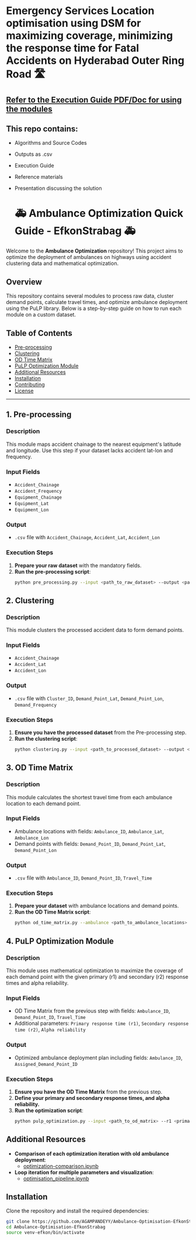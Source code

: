 # Emergency Services Location optimisation using DSM for maximizing coverage, minimizing the response time for Fatal Accidents on Hyderabad Outer Ring Road :motorway:
## [Refer to the Execution Guide PDF/Doc for using the modules](https://github.com/AGAMPANDEYY/Ambulance-Optimisation-EfkonStrabag/blob/main/execution-guide/Execution%20Guide%20for%20Ambulance%20Optimisation.pdf)

## This repo contains:
- Algorithms and Source Codes
- Outputs as .csv
- Execution Guide
- Reference materials
- Presentation discussing the solution

  # 🚑 Ambulance Optimization Quick Guide - EfkonStrabag 🚑

Welcome to the **Ambulance Optimization** repository! This project aims to optimize the deployment of ambulances on highways using accident clustering data and mathematical optimization.

## Overview

This repository contains several modules to process raw data, cluster demand points, calculate travel times, and optimize ambulance deployment using the PuLP library. Below is a step-by-step guide on how to run each module on a custom dataset.

## Table of Contents

- [Pre-processing](#1-pre-processing)
- [Clustering](#2-clustering)
- [OD Time Matrix](#3-od-time-matrix)
- [PuLP Optimization Module](#4-pulp-optimization-module)
- [Additional Resources](#additional-resources)
- [Installation](#installation)
- [Contributing](#contributing)
- [License](#license)

---

## 1. Pre-processing

### Description

This module maps accident chainage to the nearest equipment's latitude and longitude. Use this step if your dataset lacks accident lat-lon and frequency.

### Input Fields

- `Accident_Chainage`
- `Accident_Frequency`
- `Equipment_Chainage`
- `Equipment_Lat`
- `Equipment_Lon`

### Output

- `.csv` file with `Accident_Chainage`, `Accident_Lat`, `Accident_Lon`

### Execution Steps

1. **Prepare your raw dataset** with the mandatory fields.
2. **Run the pre-processing script**:
    ```sh
    python pre_processing.py --input <path_to_raw_dataset> --output <path_to_processed_output>
    ```

## 2. Clustering

### Description

This module clusters the processed accident data to form demand points.

### Input Fields

- `Accident_Chainage`
- `Accident_Lat`
- `Accident_Lon`

### Output

- `.csv` file with `Cluster_ID`, `Demand_Point_Lat`, `Demand_Point_Lon`, `Demand_Frequency`

### Execution Steps

1. **Ensure you have the processed dataset** from the Pre-processing step.
2. **Run the clustering script**:
    ```sh
    python clustering.py --input <path_to_processed_dataset> --output <path_to_demand_points_output>
    ```

## 3. OD Time Matrix

### Description

This module calculates the shortest travel time from each ambulance location to each demand point.

### Input Fields

- Ambulance locations with fields: `Ambulance_ID`, `Ambulance_Lat`, `Ambulance_Lon`
- Demand points with fields: `Demand_Point_ID`, `Demand_Point_Lat`, `Demand_Point_Lon`

### Output

- `.csv` file with `Ambulance_ID`, `Demand_Point_ID`, `Travel_Time`

### Execution Steps

1. **Prepare your dataset** with ambulance locations and demand points.
2. **Run the OD Time Matrix script**:
    ```sh
    python od_time_matrix.py --ambulance <path_to_ambulance_locations> --demand <path_to_demand_points> --output <path_to_od_matrix_output>
    ```

## 4. PuLP Optimization Module

### Description

This module uses mathematical optimization to maximize the coverage of each demand point with the given primary (r1) and secondary (r2) response times and alpha reliability.

### Input Fields

- OD Time Matrix from the previous step with fields: `Ambulance_ID`, `Demand_Point_ID`, `Travel_Time`
- Additional parameters: `Primary response time (r1)`, `Secondary response time (r2)`, `Alpha reliability`

### Output

- Optimized ambulance deployment plan including fields: `Ambulance_ID`, `Assigned_Demand_Point_ID`

### Execution Steps

1. **Ensure you have the OD Time Matrix** from the previous step.
2. **Define your primary and secondary response times, and alpha reliability.**
3. **Run the optimization script**:
    ```sh
    python pulp_optimization.py --input <path_to_od_matrix> --r1 <primary_response_time> --r2 <secondary_response_time> --alpha <alpha_reliability> --output <path_to_optimization_output>
    ```

## Additional Resources

- **Comparison of each optimization iteration with old ambulance deployment**: 
  - [optimization-comparison.ipynb](src/optimization/optimization-comparison.ipynb)
- **Loop iteration for multiple parameters and visualization**:
  - [optimisation_pipeline.ipynb](src/optimization/optimisation_pipeline.ipynb)

## Installation

Clone the repository and install the required dependencies:

```sh
git clone https://github.com/AGAMPANDEYY/Ambulance-Optimisation-EfkonStrabag.git
cd Ambulance-Optimisation-EfkonStrabag
source venv-efkon/bin/activate

